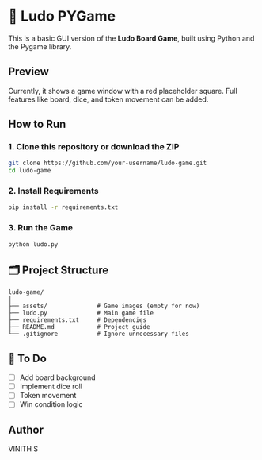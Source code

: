 # 🎲 Ludo PYGame 

This is a basic GUI version of the **Ludo Board Game**, built using Python and the Pygame library.

## Preview
Currently, it shows a game window with a red placeholder square. Full features like board, dice, and token movement can be added.

##  How to Run

### 1. Clone this repository or download the ZIP
```bash
git clone https://github.com/your-username/ludo-game.git
cd ludo-game
```

### 2. Install Requirements
```bash
pip install -r requirements.txt
```

### 3. Run the Game
```bash
python ludo.py
```

## 🗂 Project Structure
```
ludo-game/
│
├── assets/              # Game images (empty for now)
├── ludo.py              # Main game file
├── requirements.txt     # Dependencies
├── README.md            # Project guide
└── .gitignore           # Ignore unnecessary files
```

## 🔧 To Do
- [ ] Add board background
- [ ] Implement dice roll
- [ ] Token movement
- [ ] Win condition logic

## Author
VINITH S

